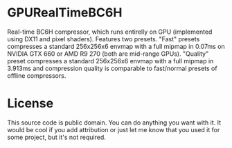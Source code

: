 GPURealTimeBC6H
=======

Real-time BC6H compressor, which runs entirelly on GPU (implemented using DX11 and pixel shaders). Features two presets. "Fast" presets compresses a standard 256x256x6 envmap with a full mipmap in 0.07ms on NVIDIA GTX 660 or AMD R9 270 (both are mid-range GPUs). "Quality" preset compresses a standard 256x256x6 envmap with a full mipmap in 3.913ms and compression quality is comparable to fast/normal presets of offline compressors.

License
===

This source code is public domain. You can do anything you want with it. It would be cool if you add attribution or just let me know that you used it for some project, but it's not required.
